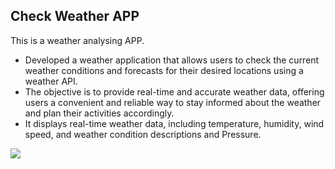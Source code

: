 ## Check Weather APP
This is a weather analysing APP.<br>
- Developed a weather application that allows users to
check the current weather conditions and forecasts
for their desired locations using a weather API.
- The objective is to provide real-time and accurate
weather data, offering users a convenient and reliable
way to stay informed about the weather and plan
their activities accordingly.
- It displays real-time weather data, including
temperature, humidity, wind speed, and weather
condition descriptions and Pressure.<br>

![](https://github.com/MyProjects/weather.gif)
